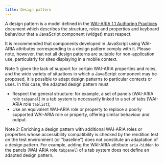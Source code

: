 ```yaml
---
title: Design pattern
---
```


A design pattern is a model defined in the [WAI-ARIA 1.1 Authoring Practices](http://www.w3.org/TR/wai-aria-practices/) document which describes the structure, roles and properties and keyboard behaviour that a JavaScript component (widget) must respect.

It is recommended that components developed in JavaScript using WAI-ARIA attributes corresponding to a design pattern comply with it.
Please note, however, that not all design patterns are suitable for non-application use, particularly for sites displaying in a mobile context.

Note 1: given the lack of support for certain WAI-ARIA properties and roles, and the wide variety of situations in which a JavaScript component may be proposed, it is possible to adapt design patterns to particular contexts or uses. In this case, the adapted design pattern must

- Respect the general structure: for example, a set of panels (WAI-ARIA role `tabpanel`) in a tab system is necessarily linked to a set of tabs (WAI-ARIA role `tablist`);
- Use an equivalent WAI-ARIA role or property to replace a poorly supported WAI-ARIA role or property, offering similar behaviour and output.

Note 2: Enriching a design pattern with additional WAI-ARIA roles or properties whose accessibility compatibility is checked by the rendition test on the test environment (or "baseline") does not constitute an adaptation of a design pattern. For example, adding the WAI-ARIA attribute `aria-hidden` to the panels (WAI-ARIA role `tabpanel`) of a tab system does not define an adapted design pattern.
